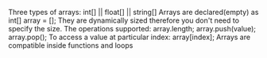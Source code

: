 Three types of arrays: int[] || float[] || string[]
Arrays are declared(empty) as int[] array = [];
They are dynamically sized therefore you don't need to specify the size.
The operations supported: array.length;
                          array.push(value);
                          array.pop();
To access a value at particular index: array[index];
Arrays are compatible inside functions and loops
